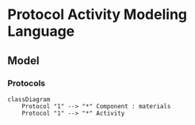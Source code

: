 # Protocol Activity Modeling Language


## Model

### Protocols

```mermaid
classDiagram
    Protocol "1" --> "*" Component : materials
    Protocol "1" --> "*" Activity
```